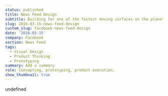 ```yaml
---
status: published
title: News Feed Design
subtitle: Building for one of the fastest moving surfaces on the planet.
slug: 2016-03-15-news-feed-design
custom_slug: facebook-news-feed-design
date: '2016-03-15'
company: Facebook
section: News Feed
tags:
  - Visual Design
  - Product Thinking
  - Prototyping
summary: Add a summary
role: Concepting, prototyping, product execution.
show_thumbnail: true
---
```

undefined